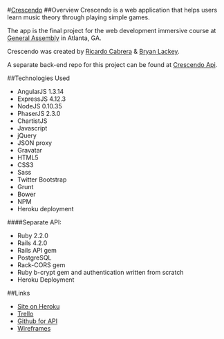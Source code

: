 #[Crescendo](playcrescendo.herokuapp.com)
##Overview
Crescendo is a web application that helps users learn music theory through playing simple games. 

The app is the final project for the web development immersive course at [General Assembly](https://generalassemb.ly/education/web-development-immersive) in Atlanta, GA.

Crescendo was created by [Ricardo Cabrera](https://github.com/riccabrera) & [Bryan Lackey](https://github.com/lackeyjb).

A separate back-end repo for this project can be found at [Crescendo Api](https://github.com/riccabrera/crescendo_api).

##Technologies Used
* AngularJS 1.3.14
* ExpressJS 4.12.3
* NodeJS 0.10.35
* PhaserJS 2.3.0
* ChartistJS
* Javascript
* jQuery
* JSON proxy
* Gravatar
* HTML5
* CSS3
* Sass
* Twitter Bootstrap
* Grunt 
* Bower
* NPM
* Heroku deployment

####Separate API:
* Ruby 2.2.0
* Rails 4.2.0
* Rails API gem
* PostgreSQL
* Rack-CORS gem
* Ruby b-crypt gem and authentication written from scratch
* Heroku Deployment

##Links
* [Site on Heroku](https://playcrescendo.herokuapp.com)
* [Trello](https://trello.com/b/uV0OHlEU/crescendo)
* [Github for API](https://github.com/cabrera/crescendo_api)
* [Wireframes](https://moqups.com/wawasho/TCDwEPpj/)
